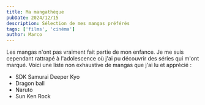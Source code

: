 ```yaml
---
title: Ma mangathèque
pubDate: 2024/12/15
description: Sélection de mes mangas préférés
tags: ['films', 'cinéma']
author: Marco
---
```


Les mangas n'ont pas vraiment fait partie de mon enfance. Je me suis cependant rattrapé à l'adolescence
où j'ai pu découvrir des séries qui m'ont marqué. Voici une liste non exhaustive de mangas que j'ai lu et apprécié :

- SDK Samurai Deeper Kyo
- Dragon ball
- Naruto
- Sun Ken Rock
